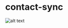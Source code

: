 # contact-sync

![alt text](https://user-images.githubusercontent.com/25500541/50441490-3de8ef00-08fb-11e9-9bde-6295187d5a06.gif)
